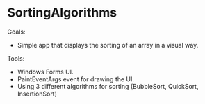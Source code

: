 # SortingAlgorithms

Goals:
- Simple app that displays the sorting of an array in a visual way.

Tools:
- Windows Forms UI.
- PaintEventArgs event for drawing the UI.
- Using 3 different algorithms for sorting (BubbleSort, QuickSort, InsertionSort)
